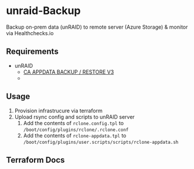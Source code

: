 # unraid-Backup
Backup on-prem data (unRAID) to remote server (Azure Storage) & monitor via Healthchecks.io

## Requirements
- unRAID
  - [CA APPDATA BACKUP / RESTORE V3](https://forums.unraid.net/topic/132721-plugin-ca-appdata-backup-restore-v3)
  - []()

## Usage
1. Provision infrastrucure via terraform
2. Upload rsync config and scripts to unRAID server
   1. Add the contents of `rclone.config.tpl` to `/boot/config/plugins/rclone/.rclone.conf`
   2. Add the contents of `rclone-appdata.tpl` to `/boot/config/plugins/user.scripts/scripts/rclone-appdata.sh`

## Terraform Docs
<!-- BEGINNING OF PRE-COMMIT-TERRAFORM DOCS HOOK -->

<!-- END OF PRE-COMMIT-TERRAFORM DOCS HOOK -->
